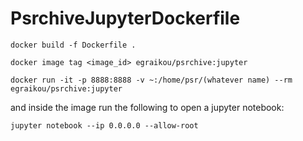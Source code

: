 # PsrchiveJupyterDockerfile

```
docker build -f Dockerfile .
```

```
docker image tag <image_id> egraikou/psrchive:jupyter
```
```
docker run -it -p 8888:8888 -v ~:/home/psr/(whatever name) --rm egraikou/psrchive:jupyter
```
and inside the image run the following to open a jupyter notebook: 
```
jupyter notebook --ip 0.0.0.0 --allow-root
```
